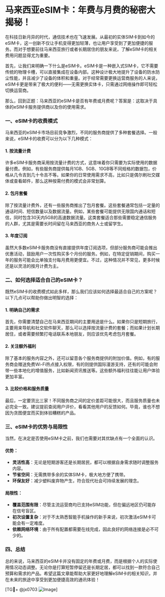 # 马来西亚eSIM卡：年费与月费的秘密大揭秘！

在科技日新月异的时代，通信技术也在飞速发展。从最初的实体SIM卡到如今的eSIM卡，这一创新不仅让手机变得更加轻薄，也让用户享受到了更加便捷的服务。而对于想要前往马来西亚旅行或者长期居住的朋友来说，了解eSIM卡的相关费用问题显得尤为重要。

首先，让我们来明确一下什么是eSIM卡。eSIM卡是一种嵌入式SIM卡，它不需要传统的物理卡槽，可以直接集成在设备内部。这种设计极大地提升了设备的防水防尘性能，并且减少了设备的体积和重量。对于经常需要更换运营商服务的人来说，eSIM卡更是带来了极大的便利——无需更换实体卡，只需通过网络操作即可轻松切换运营商。

那么，回到正题：马来西亚的eSIM卡是否有年费或月费呢？答案是：这取决于具体的eSIM卡服务提供商以及你的使用需求。

### 一、eSIM卡的收费模式

马来西亚的eSIM卡市场目前竞争激烈，不同的服务商提供了多种套餐选择。一般来说，eSIM卡的收费可以分为以下几种模式：

#### 1. 按流量计费
许多eSIM卡服务商采用按流量计费的方式，这意味着你只需要为实际使用的数据量付费。例如，有些服务商提供每月1GB、5GB、10GB等不同规格的数据包，价格从几令吉到几十令吉不等。如果你的日常使用需求不高，比如只是偶尔刷社交媒体或查看邮件，那么这种按需付费的模式会非常划算。

#### 2. 包月套餐
除了按流量计费外，还有一些服务商推出了包月套餐。这些套餐通常包括一定量的通话时间、短信数量以及数据流量。例如，某些套餐可能提供无限国内通话和短信，同时包含30天内5GB的高速数据流量。这类套餐适合那些需要稳定通信服务的人群，尤其是需要长时间留在马来西亚的商务人士或留学生。

#### 3. 年度订阅
虽然大多数eSIM卡服务商没有直接提供年度订阅选项，但部分服务商可能会推出优惠活动，鼓励用户一次性购买多个月份的服务。例如，在特定促销期间，购买一年的服务可能会比单独支付每月费用更便宜。不过，这种情况并不常见，更多时候还是以灵活的按月计费为主。

### 二、如何选择适合自己的eSIM卡？

既然eSIM卡的收费模式如此多样，那么我们应该如何选择最适合自己的方案呢？以下几点可以帮助你做出明智的选择：

#### 1. 明确自己的需求
首先，你需要清楚自己在马来西亚期间的主要用途是什么。如果你只是短期旅行，主要用来导航和社交软件聊天，那么可以选择按流量计费的套餐；而如果计划长期居住，或者需要频繁打电话联系本地朋友，则应该优先考虑包月套餐。

#### 2. 关注额外福利
除了基本的服务内容之外，还可以留意各个服务商提供的附加价值。例如，有的服务商会赠送免费Wi-Fi热点接入权限，有的则提供国际漫游支持，还有的可能会附带一些本地化的增值服务，比如新闻资讯推送等。这些额外福利往往能让用户体验更加丰富。

#### 3. 比较价格和服务质量
最后，一定要货比三家！不同服务商之间的定价差距可能很大，而且服务质量也未必完全一致。建议提前查阅用户评价，看看其他用户的反馈如何。毕竟，谁也不想因为贪图便宜而买到体验糟糕的产品。

### 三、eSIM卡的优势与局限性

当然，在决定是否使用eSIM卡之前，我们也需要对其优缺点有一个全面的认识。

#### 优势：
- **灵活性高**：无论是短期游客还是长期居民，都可以根据自身需求随时调整服务内容。
- **节省空间**：无需携带多余的实体SIM卡，极大地方便了携带。
- **环保友好**：减少塑料废弃物产生，符合现代社会可持续发展的理念。

#### 局限性：
- **覆盖范围有限**：尽管主流运营商均已支持eSIM功能，但在偏远地区仍可能存在信号盲区。
- **初次设置复杂**：对于不太熟悉智能手机操作的新手来说，初次激活eSIM卡可能会有一定难度。
- **依赖网络环境**：由于所有配置都需要在线完成，因此良好的网络连接是必不可少的。

### 四、总结

总的来说，马来西亚的eSIM卡并没有固定的年费或月费，而是根据个人的实际使用情况动态调整。无论你是打算短暂停留还是长期定居，都可以找到一款符合自己预算和需求的产品。希望这篇文章能帮助大家更好地理解eSIM卡的相关知识，并在未来的旅途中享受到更加便捷高效的通讯体验！

[TG💪+ @jx0703 ![Image](https://github.com/user-attachments/assets/dbca1d08-cadb-493c-b0ec-ad6f7a83f270)]
